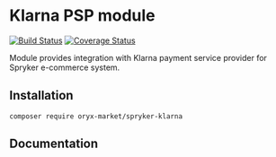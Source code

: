 # Klarna PSP module
[![Build Status](https://travis-ci.org/oryx-market/spryker-klarna.svg)](https://travis-ci.org/oryx-market/spryker-klarna)
[![Coverage Status](https://coveralls.io/repos/github/oryx-market/spryker-klarna/badge.svg)](https://coveralls.io/github/oryx-market/spryker-klarna)

Module provides integration with Klarna payment service provider for Spryker e-commerce system.

## Installation

```
composer require oryx-market/spryker-klarna
```

## Documentation
